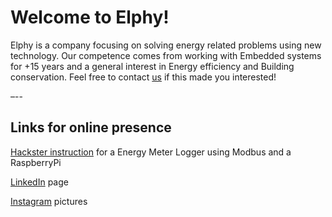 # Welcome to Elphy!

Elphy is a company focusing on solving energy related problems using new technology. Our competence comes from working with Embedded systems for +15 years and a general interest in Energy efficiency and Building conservation. Feel free to contact [us](mailto:info@elphy.se) if this made you interested!

–--
## Links for online presence

[Hackster instruction](https://www.hackster.io/samuelphy/energy-meter-logger-6a3468) for a Energy Meter Logger using Modbus and a RaspberryPi

[LinkedIn](https://www.linkedin.com/in/samuel-vestlin-6b72532) page

[Instagram](https://www.instagram.com/elphy.ab/) pictures

